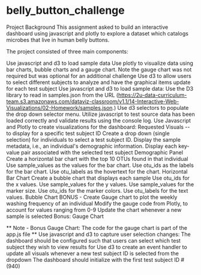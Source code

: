 # belly_button_challenge

Project Background
This assignment asked to build an interactive dashboard using javascript and plotly to explore a dataset which catalogs microbes that live in human belly buttons.

The project consisted of three main components:

Use javascript and d3 to load sample data
Use plotly to visualize data using bar charts, bubble charts and a gauge chart.
Note the gauge chart was not required but was optional for an additional challenge
Use d3 to allow users to select different subjects to analyze and have the graphical items update for each test subject
Use javascript and d3 to load sample data:
Use the D3 library to read in samples.json from the URL
(https://2u-data-curriculum-team.s3.amazonaws.com/dataviz-classroom/v1.1/14-Interactive-Web-Visualizations/02-Homework/samples.json.)
Use d3 selectors to populate the drop down selector menu. Utilize javascript to test source data has been loaded correctly and validate results using the console log.
Use Javascript and Plotly to create visualizations for the dashboard:
Requested Visuals -- to display for a specific test subject ID
Create a drop down (single selection) for individuals to select a test subject ID. Display the sample metadata, i.e., an individual's demographic information. Display each key-value pair associated with the selected test subject
Demographic Panel
Create a horizontal bar chart with the top 10 OTUs found in that individual
Use sample_values as the values for the bar chart.
Use otu_ids as the labels for the bar chart.
Use otu_labels as the hovertext for the chart.
Horizontal Bar Chart
Create a bubble chart that displays each sample
Use otu_ids for the x values.
Use sample_values for the y values.
Use sample_values for the marker size.
Use otu_ids for the marker colors.
Use otu_labels for the text values.
Bubble Chart
BONUS - Create Gauge chart to plot the weekly washing frequency of an individual
Modify the gauge code from Plotly, to account for values ranging from 0-9
Update the chart whenever a new sample is selected
Bonus: Gauge Chart

** Note - Bonus Gauge Chart: The code for the gauge chart is part of the app.js file **
Use javascript and d3 to capture user selection changes:
The dashboard should be configured such that users can select which test subject they wish to view results for
Use d3 to create an event handler to update all visuals whenever a new test subject ID is selected from the dropdown
The dashboard should initialize with the first test subject ID # (940)
